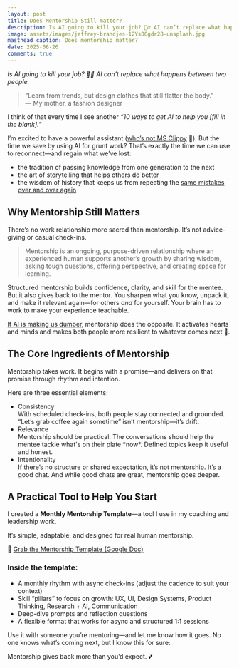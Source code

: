 ```yaml
---
layout: post
title: Does Mentorship Still matter?
description: Is AI going to kill your job? 🤷‍♂️ AI can’t replace what happens between two people.
image: assets/images/jeffrey-brandjes-12YsDGgdr28-unsplash.jpg
masthead_caption: Does mentorship matter?
date: 2025-06-26
comments: true
---
```

_Is AI going to kill your job? 🤷‍♂️ AI can’t replace what happens between two people._
> “Learn from trends, but design clothes that still flatter the body.”  
> — My mother, a fashion designer

I think of that every time I see another *“10 ways to get AI to help you [fill in the blank].”*

I’m excited to have a powerful assistant ([who’s not MS Clippy](https://www.command.ai/blog/what-clippy-taught-us-all/) 📎). But the time we save by using AI for grunt work? That’s exactly the time we can use to reconnect—and regain what we’ve lost:

- the tradition of passing knowledge from one generation to the next  
- the art of storytelling that helps others do better  
- the wisdom of history that keeps us from repeating the [same mistakes over and over again](https://archive.ph/lqq8e)   
## Why Mentorship Still Matters

There’s no work relationship more sacred than mentorship. It’s not advice-giving or casual check-ins.

> Mentorship is an ongoing, purpose-driven relationship where an experienced human supports another’s growth by sharing wisdom, asking tough questions, offering perspective, and creating space for learning.

Structured mentorship builds confidence, clarity, and skill for the mentee. But it also gives back to the mentor. You sharpen what you know, unpack it, and make it relevant again—for others *and* for yourself. Your brain has to work to make your experience teachable.

[If AI is making us dumber](https://www.vice.com/en/article/ai-is-making-us-dumber-shocker/), mentorship does the opposite. It activates hearts and minds and makes both people more resilient to whatever comes next 🤖.

## The Core Ingredients of Mentorship

Mentorship takes work. It begins with a promise—and delivers on that promise through rhythm and intention.

Here are three essential elements:
<ul>
<li>Consistency <br/>  
With scheduled check-ins, both people stay connected and grounded. “Let’s grab coffee again sometime” isn’t mentorship—it’s drift.
</li>
<li>Relevance  <br />
Mentorship should be practical. The conversations should help the mentee tackle what's on their plate *now*. Defined topics keep it useful and honest.</li>
<li>Intentionality  <br />
If there’s no structure or shared expectation, it’s not mentorship. It’s a good chat. And while good chats are great, mentorship goes deeper.</li>
</ul>

## A Practical Tool to Help You Start

I created a **Monthly Mentorship Template**—a tool I use in my coaching and leadership work.

It’s simple, adaptable, and designed for real human mentorship.

🔗 [Grab the Mentorship Template (Google Doc)](https://docs.google.com/document/d/1JlLRIG4jXRwv2t163da6evLNTcdYDqrjxu-OJBZ2zsQ/edit?usp=sharing)

### Inside the template:

- A monthly rhythm with async check-ins (adjust the cadence to suit your context)  
- Skill “pillars” to focus on growth: UX, UI, Design Systems, Product Thinking, Research + AI, Communication  
- Deep-dive prompts and reflection questions  
- A flexible format that works for async and structured 1:1 sessions  

Use it with someone you’re mentoring—and let me know how it goes. No one knows what’s coming next, but I know this for sure:

Mentorship gives back more than you’d expect. 💕